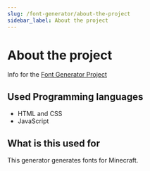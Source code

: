 ```yaml
---
slug: /font-generator/about-the-project
sidebar_label: About the project
---
```


# About the project

Info for the [Font Generator Project](https://github.com/PetarMc1/font-generator)
## Used Programming languages

- HTML and CSS
- JavaScript

## What is this used for

This generator generates fonts for Minecraft.

